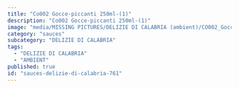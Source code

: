 ```yaml
---
title: "Co002 Gocce-piccanti 250ml-(1)"
description: "Co002 Gocce-piccanti 250ml-(1)"
image: "media/MISSING PICTURES/DELIZIE DI CALABRIA (ambient)/CO002_Gocce-Piccanti_250ml-(1).jpg"
category: "sauces"
subcategory: "DELIZIE DI CALABRIA"
tags:
  - "DELIZIE DI CALABRIA"
  - "AMBIENT"
published: true
id: "sauces-delizie-di-calabria-761"
---
```

